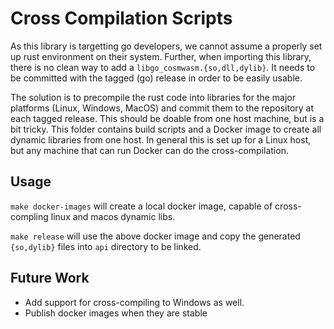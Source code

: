 # Cross Compilation Scripts

As this library is targetting go developers, we cannot assume a properly set up
rust environment on their system. Further, when importing this library, there is no
clean way to add a `libgo_cosmwasm.{so,dll,dylib}`. It needs to be committed with the
tagged (go) release in order to be easily usable.

The solution is to precompile the rust code into libraries for the major platforms 
(Linux, Windows, MacOS) and commit them to the repository at each tagged release.
This should be doable from one host machine, but is a bit tricky. This folder 
contains build scripts and a Docker image to create all dynamic libraries from one
host. In general this is set up for a Linux host, but any machine that can run Docker
can do the cross-compilation.

## Usage

`make docker-images` will create a local docker image, capable of cross-compling linux and macos dynamic libs.

`make release` will use the above docker image and copy the generated `{so,dylib}` files into `api` directory to be linked.

## Future Work

* Add support for cross-compiling to Windows as well.
* Publish docker images when they are stable